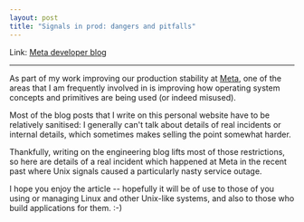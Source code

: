 ```yaml
---
layout: post
title: "Signals in prod: dangers and pitfalls"
---
```


Link: [Meta developer blog](https://developers.facebook.com/blog/post/2022/09/27/signals-in-prod-dangers-and-pitfalls/)

---

As part of my work improving our production stability at
[Meta](https://meta.com), one of the areas that I am frequently involved in is
improving how operating system concepts and primitives are being used (or
indeed misused).

Most of the blog posts that I write on this personal website have to be
relatively sanitised: I generally can't talk about details of real incidents or
internal details, which sometimes makes selling the point somewhat harder.

Thankfully, writing on the engineering blog lifts most of those restrictions,
so here are details of a real incident which happened at Meta in the recent
past where Unix signals caused a particularly nasty service outage.

I hope you enjoy the article -- hopefully it will be of use to those of you
using or managing Linux and other Unix-like systems, and also to those who
build applications for them. :-)
